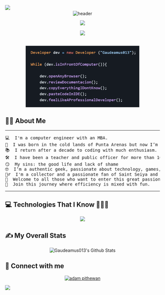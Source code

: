<!--horizontal divider(gradiant)-->
<img src="https://user-images.githubusercontent.com/73097560/115834477-dbab4500-a447-11eb-908a-139a6edaec5c.gif">

<!-- HEADER -->
<div align="center" width="100">
  <img src="https://capsule-render.vercel.app/api?color=0:483D8B,50:4B0082,100:6A5ACD&height=250&section=header&text=Reynaldo%20Añasco%20(Gaudeamus013)&fontSize=30&type=waving&fontColor=fefefe&&animation=fadeIn"
  alt="header"/>
  <p align="center">
  <a href="https://github.com/CodeWhiteWeb/CodeWhiteWeb"><img src="https://readme-typing-svg.herokuapp.com?font=Fira+Code&pause=1000&color=9370DB&center=true&vCenter=true&lines=Hello+World!+%F0%9F%91%8B;Welcome+to+My+Github+Page+%F0%9F%90%A7"></a>
  
</p>

<!--horizontal divider(gradiant)-->
<img src="https://user-images.githubusercontent.com/73097560/115834477-dbab4500-a447-11eb-908a-139a6edaec5c.gif">
<br>
</br>


<p align="center">
  <img height="200" src="https://github.com/Gaudeamus013/Gaudeamus013/blob/main/dev_object.png">
</p>

</div>

## 🧔‍♂️ About Me
<hr>

<pre>
💻  I'm a computer engineer with an MBA.
🌱  I was born in the cold lands of Punta Arenas but now I’m surviving in Santiago de Chile.
📚  I return after a decade to coding with much enthusiasm.
🛠️  I have been a teacher and public officer for more than 10 years.
😏  My sins: the good life and lack of shame
🤓  I’m a authentic geek, passionate about technology, games, music, singing and nature.
🧙‍♂️  I'm a collector and a passionate fan of Saint Seiya and Masters of the Universe.
🌹  Welcome to all those who want to enter this great passion that is the world of perfumes.
🦾  Join this journey where efficiency is mixed with fun.
</pre>
<hr>

<!-- HEADER -->

## 💻 Technologies That I Know 👨🏻‍💻

<p align="center">
  <a href="https://skillicons.dev">
    <img src="https://skillicons.dev/icons?i=windows,apple,linux,github,html,css,cpp,java,vscode,swift,androidstudio,bash,powershell,sqlite,mysql,mongodb,react,bootstrap,tailwind,python&perline=10" />
  </a>
</p>

## ✍️ My Overall Stats

<p align="center">
  <img align="center" src="https://github-readme-stats.vercel.app/api?username=Gaudeamus013&show_icons=true&theme=midnight-purple" alt="Gaudeamus013's Github Stats">
</p>

## 🤝 Connect with me

<p align="center">
  <a href="https://bit.ly/Rey-In/" target="blank"><img align="center"
      src="https://raw.githubusercontent.com/rahuldkjain/github-profile-readme-generator/master/src/images/icons/Social/linked-in-alt.svg"
      alt="adam pithewan" height="30" width="40" /></a>
</p>

<!--horizontal divider(gradiant)-->
<img src="https://user-images.githubusercontent.com/73097560/115834477-dbab4500-a447-11eb-908a-139a6edaec5c.gif">

<!--
**Gaudeamus013/Gaudeamus013** is a ✨ _special_ ✨ repository because its `README.md` (this file) appears on your GitHub profile.

Here are some ideas to get you started:

- 🔭 I’m currently working on ...
- 🌱 I’m currently learning ...
- 👯 I’m looking to collaborate on ...
- 🤔 I’m looking for help with ...
- 💬 Ask me about ...
- 📫 How to reach me: ...
- 😄 Pronouns: ...
- ⚡ Fun fact: ...
-->

<!--

<p align="left">
  <a href="https://www.linkedin.com/in/adam-pithewan/" target="blank"><img align="center"
      src="https://raw.githubusercontent.com/rahuldkjain/github-profile-readme-generator/master/src/images/icons/Social/linked-in-alt.svg"
      alt="adam pithewan" height="30" width="40" /></a>
  <a href="https://fb.com/adam pithen wala" target="blank"><img align="center"
      src="https://raw.githubusercontent.com/rahuldkjain/github-profile-readme-generator/master/src/images/icons/Social/facebook.svg"
      alt="adam pithen wala" height="30" width="40" /></a>
  <a href="https://instagram.com/_._.adam._" target="blank"><img align="center"
      src="https://raw.githubusercontent.com/rahuldkjain/github-profile-readme-generator/master/src/images/icons/Social/instagram.svg"
      alt="_._.adam._" height="30" width="40" /></a>
  <a href="https://www.hackerrank.com/adampithewan" target="blank"><img align="center"
      src="https://raw.githubusercontent.com/rahuldkjain/github-profile-readme-generator/master/src/images/icons/Social/hackerrank.svg"
      alt="adampithewan" height="30" width="40" /></a>
 <a href="https://twitter.com/adam_pithenwala" target="blank"><img align="center"
      src="https://raw.githubusercontent.com/rahuldkjain/github-profile-readme-generator/master/src/images/icons/Social/twitter.svg"
      alt="adampithewan" height="30" width="40" /></a>
</p>

-->
